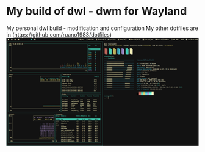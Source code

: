 # My build of dwl - dwm for Wayland
My personal dwl build - modification and configuration
My other dotfiles are in (https://github.com/ruano1983/dotfiles)
![](/misc/1761656709_grim.png)

